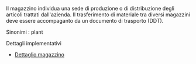 Il magazzino individua una sede di produzione o di distribuzione degli articoli trattati dall'azienda.
Il trasferimento di materiale tra diversi magazzini deve essere accompaganto da un documento di trasporto (DDT).

Sinonimi :  plant

Dettagli implementativi
- [Dettaglio magazzino](Sorgenti/OG/OG/MG_D)
